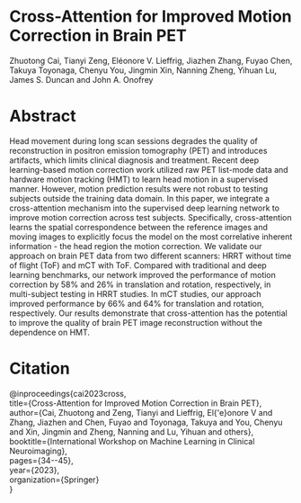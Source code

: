 # Cross-Attention for Improved Motion Correction in Brain PET

Zhuotong Cai, Tianyi Zeng, Eléonore V. Lieffrig, Jiazhen Zhang, Fuyao Chen, Takuya Toyonaga, Chenyu You, Jingmin Xin, Nanning Zheng, Yihuan Lu, James S. Duncan and John A. Onofrey

# Abstract
Head movement during long scan sessions degrades the quality of reconstruction in positron emission tomography (PET) and introduces artifacts, which limits clinical diagnosis and treatment. Recent deep learning-based motion correction work utilized raw PET list-mode data and hardware motion tracking (HMT) to learn head motion in a supervised manner. However, motion prediction results were not robust to testing subjects outside the training data domain. In this paper, we integrate a cross-attention mechanism into the supervised deep learning network to improve motion correction across test subjects. Specifically, cross-attention learns the spatial correspondence between the reference images and moving images to explicitly focus the model on the most correlative inherent information - the head region the motion correction. We validate our approach on brain PET data from two different scanners: HRRT without time of flight (ToF) and mCT with ToF. Compared with traditional and deep learning benchmarks, our network improved the performance of motion correction by 58% and 26% in translation and rotation, respectively, in multi-subject testing in HRRT studies. In mCT studies, our approach improved performance by 66% and 64% for translation and rotation, respectively. Our results demonstrate that cross-attention has the potential to improve the quality of brain PET image reconstruction without the dependence on HMT.

# Citation
@inproceedings{cai2023cross,  
  title={Cross-Attention for Improved Motion Correction in Brain PET},  
  author={Cai, Zhuotong and Zeng, Tianyi and Lieffrig, El{\'e}onore V and Zhang, Jiazhen and Chen, Fuyao and Toyonaga, Takuya and You, Chenyu and Xin, Jingmin and Zheng, Nanning and Lu, Yihuan and others},  
  booktitle={International Workshop on Machine Learning in Clinical Neuroimaging},  
  pages={34--45},  
  year={2023},  
  organization={Springer}  
}
